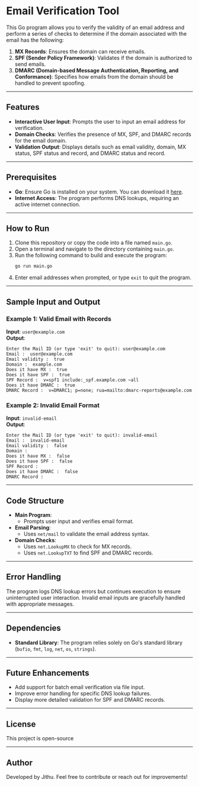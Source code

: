 # Email Verification Tool

This Go program allows you to verify the validity of an email address and perform a series of checks to determine if the domain associated with the email has the following:

1. **MX Records**: Ensures the domain can receive emails.
2. **SPF (Sender Policy Framework)**: Validates if the domain is authorized to send emails.
3. **DMARC (Domain-based Message Authentication, Reporting, and Conformance)**: Specifies how emails from the domain should be handled to prevent spoofing.

---

## Features

- **Interactive User Input**: Prompts the user to input an email address for verification.
- **Domain Checks**: Verifies the presence of MX, SPF, and DMARC records for the email domain.
- **Validation Output**: Displays details such as email validity, domain, MX status, SPF status and record, and DMARC status and record.

---

## Prerequisites

- **Go**: Ensure Go is installed on your system. You can download it [here](https://golang.org/dl/).
- **Internet Access**: The program performs DNS lookups, requiring an active internet connection.

---

## How to Run

1. Clone this repository or copy the code into a file named `main.go`.
2. Open a terminal and navigate to the directory containing `main.go`.
3. Run the following command to build and execute the program:
   ```bash
   go run main.go
   ```
4. Enter email addresses when prompted, or type `exit` to quit the program.

---

## Sample Input and Output

### Example 1: Valid Email with Records
**Input**: `user@example.com`  
**Output**:
```
Enter the Mail ID (or type 'exit' to quit): user@example.com
Email :  user@example.com
Email validity :  true
Domain :  example.com
Does it have MX :  true
Does it have SPF :  true
SPF Record :  v=spf1 include:_spf.example.com ~all
Does it have DMARC :  true
DMARC Record :  v=DMARC1; p=none; rua=mailto:dmarc-reports@example.com
```

### Example 2: Invalid Email Format
**Input**: `invalid-email`  
**Output**:
```
Enter the Mail ID (or type 'exit' to quit): invalid-email
Email :  invalid-email
Email validity :  false
Domain :  
Does it have MX :  false
Does it have SPF :  false
SPF Record :  
Does it have DMARC :  false
DMARC Record :  
```

---

## Code Structure

- **Main Program**:
  - Prompts user input and verifies email format.
- **Email Parsing**:
  - Uses `net/mail` to validate the email address syntax.
- **Domain Checks**:
  - Uses `net.LookupMX` to check for MX records.
  - Uses `net.LookupTXT` to find SPF and DMARC records.

---

## Error Handling

The program logs DNS lookup errors but continues execution to ensure uninterrupted user interaction. Invalid email inputs are gracefully handled with appropriate messages.

---

## Dependencies

- **Standard Library**: The program relies solely on Go's standard library (`bufio`, `fmt`, `log`, `net`, `os`, `strings`).

---

## Future Enhancements

- Add support for batch email verification via file input.
- Improve error handling for specific DNS lookup failures.
- Display more detailed validation for SPF and DMARC records.

---

## License

This project is open-source

---

## Author

Developed by Jithu. Feel free to contribute or reach out for improvements!

